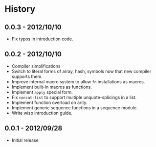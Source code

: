 # History

## 0.0.3 - 2012/10/10

  - Fix typos in introduction code.

## 0.0.2 - 2012/10/10


  - Compiler simplifications
  - Switch to literal forms of array, hash, symbols now that new compiler
    supports them.
  - Improve internal macro system to allow `fn` installations as macros.
  - Implement built-in macros as functions.
  - Implement `apply` special form.
  - Fix `concat-list` to support multiple unquote-splicings in a list.
  - Implement function overload on arity.
  - Implement generic sequence functions in a sequence module.
  - Write wisp introduction guide.

## 0.0.1 - 2012/09/28

  - Initial release

